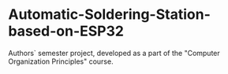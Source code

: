# Automatic-Soldering-Station-based-on-ESP32
Authors` semester project, developed as a part of the "Computer Organization Principles" course.
